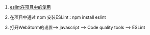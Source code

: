 1. [eslint在项目中的使用]()


1. 在项目中通过 npm 安装ESLint : npm install eslint
2. 打开WebStorm的设置--> javascript --> Code quality tools --> ESLint